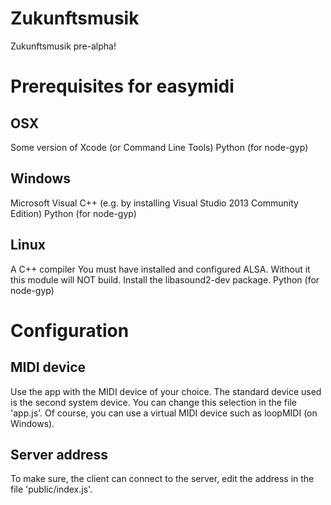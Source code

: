 # Zukunftsmusik
Zukunftsmusik pre-alpha!

# Prerequisites for easymidi
## OSX
Some version of Xcode (or Command Line Tools)
Python (for node-gyp)

## Windows
Microsoft Visual C++ (e.g. by installing Visual Studio 2013 Community Edition)
Python (for node-gyp)

## Linux
A C++ compiler
You must have installed and configured ALSA. Without it this module will NOT build.
Install the libasound2-dev package.
Python (for node-gyp)

# Configuration
## MIDI device
Use the app with the MIDI device of your choice. The standard device used is the second system device. You can change this selection in the file 'app.js'.
Of course, you can use a virtual MIDI device such as loopMIDI (on Windows).

## Server address
To make sure, the client can connect to the server, edit the address in the file 'public/index.js'.
